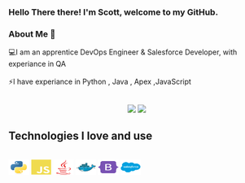 ### Hello There there! I'm Scott, welcome to my GitHub. 

### About Me 🚀
💻I am an apprentice DevOps Engineer & Salesforce Developer, with experiance in QA</br></br>
⚡I have experiance in Python , Java , Apex ,JavaScript </br></br>

<div align="center">
<img height="180em" src="https://github-readme-stats.vercel.app/api?username=scottamass&show_icons=true&theme=gradient&include_all_commits=true&count_private=true"/>
<img height="180em" src="https://github-readme-stats.vercel.app/api/top-langs/?username=scottamass&layout=compact&langs_count=7&theme=gradient"/>
</div>

  
  
 ## Technologies I love and use 
 <div style="display: inline_block"><br>
    <img align="center" alt="Python" height="30" width="40" src="https://raw.githubusercontent.com/devicons/devicon/1119b9f84c0290e0f0b38982099a2bd027a48bf1/icons/python/python-original.svg">
  <img align="center" alt="js" height="30" width="40" src="https://raw.githubusercontent.com/devicons/devicon/master/icons/javascript/javascript-plain.svg">
  <img align="center" alt="Java" height="30" width="40" src="https://raw.githubusercontent.com/devicons/devicon/master/icons/java/java-plain.svg">
  
  <img align="center" alt="Docker" height="30" width="40" src="https://raw.githubusercontent.com/devicons/devicon/master/icons/docker/docker-original.svg">
  <img align="center" alt="Bootstrap" height="30" width="40" src="https://raw.githubusercontent.com/devicons/devicon/1119b9f84c0290e0f0b38982099a2bd027a48bf1/icons/bootstrap/bootstrap-plain.svg">
  <img align="center" alt="Salesforce (Apex)" height="30" width="40" src="https://raw.githubusercontent.com/devicons/devicon/1119b9f84c0290e0f0b38982099a2bd027a48bf1/icons/salesforce/salesforce-plain.svg">

  
  
                                                              
</div>



